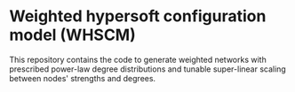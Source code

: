 # Weighted hypersoft configuration model (WHSCM)
This repository contains the code to generate weighted networks with prescribed power-law degree distributions and tunable super-linear scaling between nodes' strengths and degrees.
